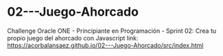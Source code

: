 # 02---Juego-Ahorcado
Challenge Oracle ONE - Principiante en Programación - Sprint 02: Crea tu propio juego del ahorcado con Javascript
link: https://acorbalansaez.github.io/02---Juego-Ahorcado/src/index.html
